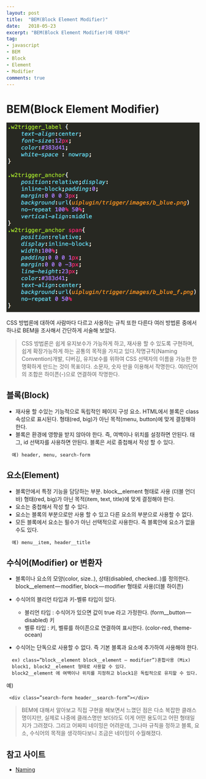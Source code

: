 ```yaml
---
layout: post
title:  "BEM(Block Element Modifier)"
date:   2018-05-23
excerpt: "BEM(Block Element Modifier)에 대해서"
tag:
- javascript
- BEM
- Block
- Element
- Modifier
comments: true
---
```


**BEM(Block Element Modifier)**
===

![예시](https://github.com/SeonHyungJo/SeonHyungJo.github.io/blob/master/assets/img/BEM1.png?raw=true)

CSS 방법론에 대하여 사람마다 다르고 사용하는 규칙 또한 다른다 여러 방법론 중에서 하나로 BEM을 조사해서 간단하게 서술해 보았다.


> CSS 방법론은 쉽게 유지보수가 가능하게 하고, 재사용 할 수 있도록 구현하며, 쉽게 확장가능하게 하는 공통의 목적을 가지고 있다.작명규칙(Naming Convention)개발, 디버깅, 유지보수를 위하여 CSS 선택자의 이름을 가능한 한 명확하게 만드는 것이 목표이다.
소문자, 숫자 만을 이용해서 작명한다.
여러단어의 조합은 하이픈(-)으로 연결하여 작명한다.

## 블록(Block)  
- 재사용 할 수있는 기능적으로 독립적인 페이지 구성 요소. HTML에서 블록은 class 속성으로 표시된다.
형태(red, big)가 아닌 목적(menu, button)에 맞게 결정해야 한다.
- 블록은 환경에 영향을 받지 않아야 한다. 즉, 여백이나 위치를 설정하면 안된다.
태그, id 선택자를 사용하면 안된다.
블록은 서로 중첩해서 작성 할 수 있다.

```
  예) header, menu, search-form
```

## 요소(Element)

- 블록안에서 특정 기능을 담당하는 부분.
block__element 형태로 사용 (더블 언더바)
형태(red, big)가 아닌 목적(item, text, title)에 맞게 결정해야 한다.
- 요소는 중첩해서 작성 할 수 있다.
- 요소는 블록의 부분으로만 사용 할 수 있고 다른 요소의 부분으로 사용할 수 없다.
- 모든 블록에서 요소는 필수가 아닌 선택적으로 사용한다. 즉 블록안에 요소가 없을 수도 있다.

```
  예) menu__item, header__title
```

## 수식어(Modifier) or 변환자

- 블록이나 요소의 모양(color, size..), 상태(disabled, checked..)를 정의한다.
block__element — modifier, block — modifier 형태로 사용(더블 하이픈)
- 수식어의 블리언 타입과 키-벨류 타입이 있다.

  - 블리언 타입 : 수식어가 있으면 값이 true 라고 가정한다. (form__button — disabled)
키
  - 벨류 타입 : 키, 벨류를 하이픈으로 연결하여 표시한다. (color-red, theme-ocean)

- 수식어는 단독으로 사용할 수 없다. 즉 기본 블록과 요소에 추가하여 사용해야 한다. 

``` 
  ex) class=”block__element block__element — modifier”)혼합사용 (Mix)
  block1, block2__element 형태로 사용할 수 있다.
  block2__element 에 여백이나 위치를 지정하고 block1은 독립적으로 유지할 수 있다.
```
예)

<div class=”header”>

     <div class=”search-form header__search-form”></div>

</div>


> BEM에 대해서 알아보고 직접 구현을 해보면서 느꼈던 점은 다소 복잡한 클래스 명이지만, 실제로 나중에 클래스명만 보더라도 이게 어떤 용도이고 어떤 형태일지가 그려졌다. 그리고 어짜피 네이밍은 어려운데, 그나마 규칙을 정하고 블록, 요소, 수식어의 목적을 생각하다보니 조금은 네이밍이 수월해졌다.


## 참고 사이트

- [Naming](http://getbem.com/naming/)

